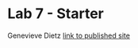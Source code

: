 # Lab 7 - Starter
Genevieve Dietz
[link to published site](https://gdietz8.github.io/Lab7_Starter/)
